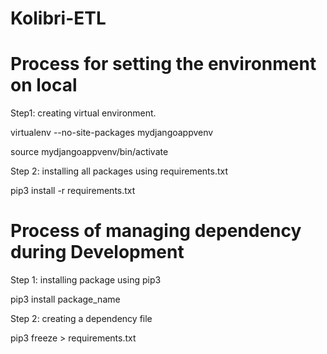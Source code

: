 # Kolibri-ETL

# Process for setting the environment on local

Step1: creating virtual environment.

virtualenv --no-site-packages mydjangoappvenv

source mydjangoappvenv/bin/activate

Step 2: installing all packages using requirements.txt

pip3 install -r requirements.txt


# Process of managing dependency during Development

Step 1: installing package using pip3 

pip3 install package_name

Step 2: creating a dependency file

pip3 freeze > requirements.txt

